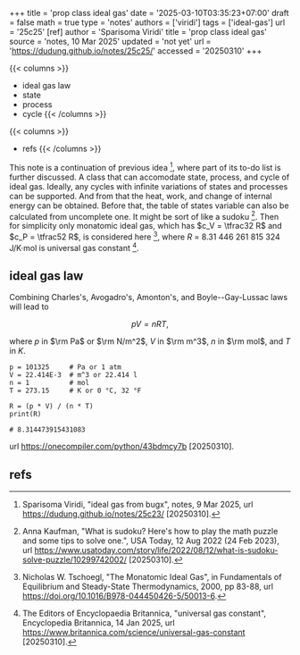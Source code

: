 +++
title = 'prop class ideal gas'
date = '2025-03-10T03:35:23+07:00'
draft = false
math = true
type = 'notes'
authors = ['viridi']
tags = ['ideal-gas']
url = '25c25'
[ref]
author = 'Sparisoma Viridi'
title = 'prop class ideal gas'
source = 'notes, 10 Mar 2025'
updated = 'not yet'
url = 'https://dudung.github.io/notes/25c25/'
accessed = '20250310'
+++

{{< columns >}}
+ ideal gas law
+ state
+ process
+ cycle
{{< /columns >}}

{{< columns >}}
+ refs
{{< /columns >}}

<!--more-->

This note is a continuation of previous idea [^viridi_2025], where part of its to-do list is further discussed. A class that can accomodate state, process, and cycle of ideal gas. Ideally, any cycles with infinite variations of states and processes can be supported. And from that the heat, work, and change of internal energy can be obtained. Before that, the table of states variable can also be calculated from uncomplete one. It might be sort of like a sudoku [^kaufman_2022]. Then for simplicity only monatomic ideal gas, which has $c_V = \tfrac32 R$ and $c_P = \tfrac52 R$, is considered here [^tschoegl_2000], where *R* = 8.31 446 261 815 324 J/K&middot;mol is universal gas constant [^britannica_2025].


## ideal gas law
Combining Charles's, Avogadro's, Amonton's, and Boyle--Gay-Lussac laws will lead to

$$\tag{1}
pV = nRT,
$$

where $p$ in $\rm Pa$ or $\rm N/m^2$, $V$ in $\rm m^3$, $n$ in $\rm mol$, and $T$ in $K$.

```
p = 101325     # Pa or 1 atm
V = 22.414E-3  # m^3 or 22.414 l
n = 1          # mol
T = 273.15     # K or 0 °C, 32 °F

R = (p * V) / (n * T)
print(R)

# 8.314473915431083
```

url https://onecompiler.com/python/43bdmcy7b [20250310].


## refs
[^britannica_2025]: The Editors of Encyclopaedia Britannica, "universal gas constant", Encyclopedia Britannica, 14 Jan 2025, url  https://www.britannica.com/science/universal-gas-constant [20250310].
[^kaufman_2022]: Anna Kaufman, "What is sudoku? Here's how to play the math puzzle and some tips to solve one.", USA Today, 12 Aug 2022 (24 Feb 2023), url https://www.usatoday.com/story/life/2022/08/12/what-is-sudoku-solve-puzzle/10299742002/ [20250310].
[^tschoegl_2000]: Nicholas W. Tschoegl, "The Monatomic Ideal Gas", in Fundamentals of Equilibrium and Steady-State Thermodynamics, 2000, pp 83-88, url https://doi.org/10.1016/B978-044450426-5/50013-6.
[^viridi_2025]: Sparisoma Viridi, "ideal gas from bugx", notes, 9 Mar 2025, url https://dudung.github.io/notes/25c23/ [20250310].
